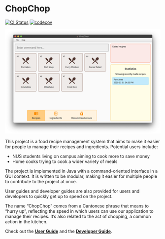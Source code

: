 <h1>ChopChop</h1>

[![CI Status](https://github.com/AY2021S1-CS2103T-T10-3/tp/workflows/Java%20CI/badge.svg)](https://github.com/AY2021S1-CS2103T-T10-3/tp/actions)
[![codecov](https://codecov.io/gh/AY2021S1-CS2103T-T10-3/tp/branch/master/graph/badge.svg)](https://codecov.io/gh/AY2021S1-CS2103T-T10-3/tp)

![Ui](images/Ui.png)



This project is a food recipe management system that aims to make it easier for people to manage their recipes and ingredients. Potential users include:
- NUS students living on campus aiming to cook more to save money
- Home cooks trying to cook a wider variety of meals

The project is implemented in Java with a command-oriented interface in a GUI context. It is written to be modular, making it easier for multiple people to contribute to the project at once.

User guides and developer guides are also provided for users and developers to quickly get up to speed on the project.

The name “ChopChop” comes from a Cantonese phrase that means to “hurry up”, reflecting the speed in which users can use our application to manage their recipes. It’s also related to the act of chopping, a common action in the kitchen.

Check out the <a href="https://ay2021s1-cs2103t-t10-3.github.io/tp/UserGuide.html"><b>User Guide</b></a> and the <a href="https://ay2021s1-cs2103t-t10-3.github.io/tp/DeveloperGuide.html"><b>Developer Guide</b></a>.
